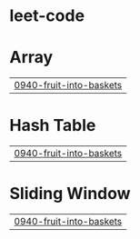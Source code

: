 # leet-code


# Array
|  |
| ------- |
| [0940-fruit-into-baskets](https://github.com/ymakwan1/leet-code/tree/master/0940-fruit-into-baskets) |
# Hash Table
|  |
| ------- |
| [0940-fruit-into-baskets](https://github.com/ymakwan1/leet-code/tree/master/0940-fruit-into-baskets) |
# Sliding Window
|  |
| ------- |
| [0940-fruit-into-baskets](https://github.com/ymakwan1/leet-code/tree/master/0940-fruit-into-baskets) |